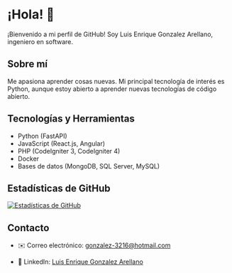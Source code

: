 # ¡Hola! 👋

¡Bienvenido a mi perfil de GitHub! Soy Luis Enrique Gonzalez Arellano, ingeniero en software.

## Sobre mí

Me apasiona aprender cosas nuevas. Mi principal tecnología de interés es Python, aunque estoy abierto a aprender nuevas tecnologías de código abierto.

## Tecnologías y Herramientas
- Python (FastAPI)
- JavaScript (React.js, Angular)
- PHP (CodeIgniter 3, CodeIgniter 4)
- Docker 
- Bases de datos (MongoDB, SQL Server, MySQL)

## Estadísticas de GitHub

[![Estadísticas de GitHub](https://img.shields.io/github/followers/GonzalezLE?style=social)](https://github.com/GonzalezLE)

## Contacto

- ✉️ Correo electrónico: gonzalez-3216@hotmail.com

- 🔗 LinkedIn: [Luis Enrique Gonzalez Arellano](https://www.linkedin.com/in/luis-gonzalez-arellano/)